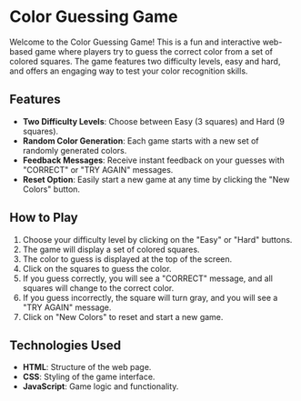 # Color Guessing Game

Welcome to the Color Guessing Game! This is a fun and interactive web-based game where players try to guess the correct color from a set of colored squares. The game features two difficulty levels, easy and hard, and offers an engaging way to test your color recognition skills.

## Features

- **Two Difficulty Levels**: Choose between Easy (3 squares) and Hard (9 squares).
- **Random Color Generation**: Each game starts with a new set of randomly generated colors.
- **Feedback Messages**: Receive instant feedback on your guesses with "CORRECT" or "TRY AGAIN" messages.
- **Reset Option**: Easily start a new game at any time by clicking the "New Colors" button.

## How to Play

1. Choose your difficulty level by clicking on the "Easy" or "Hard" buttons.
2. The game will display a set of colored squares.
3. The color to guess is displayed at the top of the screen.
4. Click on the squares to guess the color.
5. If you guess correctly, you will see a "CORRECT" message, and all squares will change to the correct color.
6. If you guess incorrectly, the square will turn gray, and you will see a "TRY AGAIN" message.
7. Click on "New Colors" to reset and start a new game.

## Technologies Used

- **HTML**: Structure of the web page.
- **CSS**: Styling of the game interface.
- **JavaScript**: Game logic and functionality.
